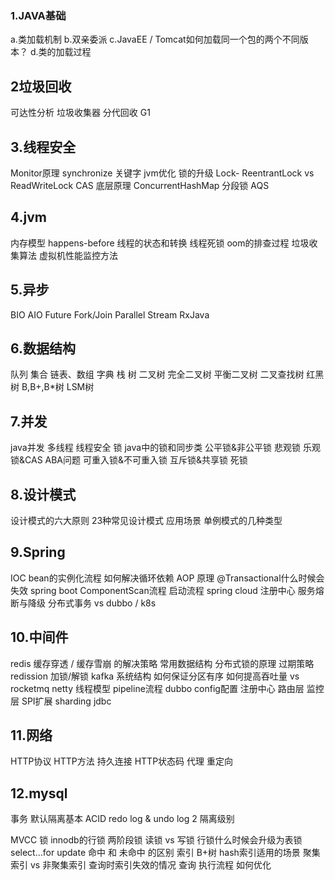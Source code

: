 ### 1.JAVA基础
a.类加载机制
b.双亲委派
c.JavaEE / Tomcat如何加载同一个包的两个不同版本？
d.类的加载过程

## 2垃圾回收
可达性分析
垃圾收集器
分代回收
G1
## 3.线程安全
Monitor原理
synchronize 关键字
jvm优化
锁的升级
Lock- ReentrantLock vs ReadWriteLock
CAS 底层原理
ConcurrentHashMap
分段锁
AQS

## 4.jvm
内存模型
happens-before
线程的状态和转换
线程死锁
oom的排查过程
垃圾收集算法
虚拟机性能监控方法
## 5.异步
BIO
AIO
Future
Fork/Join
Parallel Stream
RxJava
## 6.数据结构
队列
集合
链表、数组
字典
栈
树
二叉树
完全二叉树
平衡二叉树
二叉查找树
红黑树
B,B+,B*树
LSM树
## 7.并发
java并发
多线程
线程安全
锁
java中的锁和同步类
公平锁&非公平锁
悲观锁
乐观锁&CAS
ABA问题
可重入锁&不可重入锁
互斥锁&共享锁
死锁


## 8.设计模式

设计模式的六大原则
23种常见设计模式
应用场景
单例模式的几种类型


## 9.Spring
IOC
bean的实例化流程
如何解决循环依赖
AOP
原理
@Transactional什么时候会失效
spring boot
ComponentScan流程
启动流程
spring cloud
注册中心
服务熔断与降级
分布式事务
vs dubbo / k8s


## 10.中间件

redis
缓存穿透 / 缓存雪崩 的解决策略
常用数据结构
分布式锁的原理
过期策略
redission 加锁/解锁
kafka
系统结构
如何保证分区有序
如何提高吞吐量
vs rocketmq
netty
线程模型
pipeline流程
dubbo
config配置
注册中心
路由层
监控层
SPI扩展
sharding jdbc


## 11.网络

HTTP协议
HTTP方法
持久连接
HTTP状态码
代理
重定向


## 12.mysql

事务
默认隔离基本
ACID
redo log & undo log
2 隔离级别

MVCC
锁
innodb的行锁
两阶段锁
读锁 vs 写锁
行锁什么时候会升级为表锁
select…for update 命中 和 未命中 的区别
索引
B+树
hash索引适用的场景
聚集索引 vs 非聚集索引
查询时索引失效的情况
查询
执行流程
如何优化

